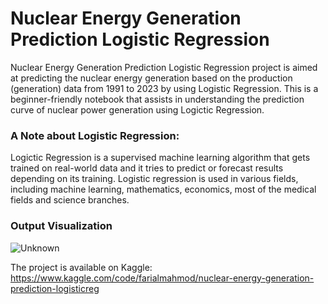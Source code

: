 # Nuclear Energy Generation Prediction Logistic Regression

Nuclear Energy Generation Prediction Logistic Regression project is aimed at predicting the nuclear energy generation based on the production (generation) data from 1991 to 2023 by using Logistic Regression. This is a beginner-friendly notebook that assists in understanding the prediction curve of nuclear power generation using Logictic Regression.

### A Note about Logistic Regression:

Logictic Regression is a supervised machine learning algorithm that gets trained on real-world data and it tries to predict or forecast results depending on its training. Logistic regression is used in various fields, including machine learning, mathematics, economics, most of the medical fields and science branches.

### Output Visualization
![Unknown](https://github.com/Farial-mahmod/Nuclear-Energy-Generation-Prediction-Logistic-Regression/assets/60639522/73cc384b-5bb6-4db9-b616-0b3b8edce626)

The project is available on Kaggle: https://www.kaggle.com/code/farialmahmod/nuclear-energy-generation-prediction-logisticreg
